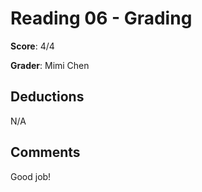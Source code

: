 Reading 06 - Grading
=========================
**Score**: 4/4

**Grader**: Mimi Chen


Deductions
----------------
N/A

Comments
----------------
Good job!
